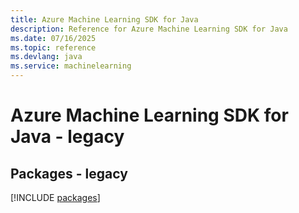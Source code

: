 ```yaml
---
title: Azure Machine Learning SDK for Java
description: Reference for Azure Machine Learning SDK for Java
ms.date: 07/16/2025
ms.topic: reference
ms.devlang: java
ms.service: machinelearning
---
```

# Azure Machine Learning SDK for Java - legacy
## Packages - legacy
[!INCLUDE [packages](machine-learning-index.md)]